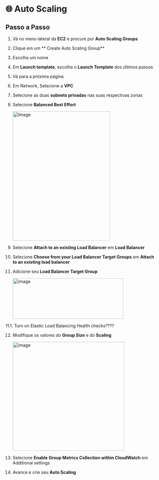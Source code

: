 # 🌐 Auto Scaling

## Passo a Passo

1. Vá no menu lateral da **EC2** e procure por **Auto Scaling Groups**

2. Clique em um ** Create Auto Scaling Group**

3. Escolha um nome

4. Em **Launch template**, escolha o **Launch Template** dos últimos passos

5. Vá para a próxima página  

6. Em Network, Selecione a **VPC**

7. Selecione as duas **subnets privadas** nas suas respectivas zonas

8. Selecione **Balanced Best Effort**  

   <img width="321" height="426" alt="Image" src="https://github.com/user-attachments/assets/9a8ea2c7-89f0-49a9-ba15-0dacae95b725" />

9. Selecione **Attach to an existing Load Balancer** em **Load Balancer**

10. Selecione **Choose from your Load Balancer Target Groups** em **Attach to an existing load balancer**

11. Adicione seu **Load Balancer Target Group**

    <img width="364" height="134" alt="image" src="https://github.com/user-attachments/assets/25fd8ed1-f6ec-4490-9173-37d1ae3ea66c" />

11.1. Turn on Elastic Load Balancing Health checks????

12. Modifique os valores do **Group Size** e do **Scaling**

    <img width="367" height="359" alt="image" src="https://github.com/user-attachments/assets/667de4a4-2490-46e8-81e8-806ee5ce970d" />

14. Selecione **Enable Group Metrics Collection within CloudWatch** em Additional settings 

14. Avance e crie seu **Auto Scaling**
